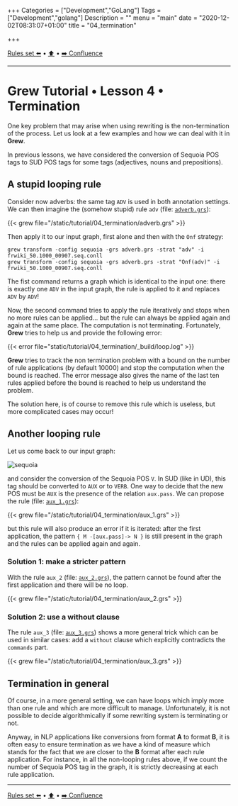 +++
Categories = ["Development","GoLang"]
Tags = ["Development","golang"]
Description = ""
menu = "main"
date = "2020-12-02T08:31:07+01:00"
title = "04_termination"

+++

[Rules set :arrow_left:](../03_rules_set) • [:arrow_up:](../top) • [:arrow_right: Confluence](../05_confluence)

---

# Grew Tutorial • Lesson 4 • Termination

One key problem that may arise when using rewriting is the non-termination of the process.
Let us look at a few examples and how we can deal with it in **Grew**.

In previous lessons, we have considered the conversion of Sequoia POS tags to SUD POS tags for some tags (adjectives, nouns and prepositions).

## A stupid looping rule

Consider now adverbs: the same tag `ADV` is used in both annotation settings.
We can then imagine the (somehow stupid) rule `adv` (file: [`adverb.grs`](/tutorial/04_termination/adverb.grs)):

{{< grew file="/static/tutorial/04_termination/adverb.grs" >}}

Then apply it to our input graph, first alone and then with the `Onf` strategy:
```
grew transform -config sequoia -grs adverb.grs -strat "adv" -i frwiki_50.1000_00907.seq.conll
grew transform -config sequoia -grs adverb.grs -strat "Onf(adv)" -i frwiki_50.1000_00907.seq.conll
```

The fist command returns a graph which is identical to the input one: there is exactly one `ADV` in the input graph, the rule is applied to it and replaces `ADV` by `ADV`!

Now, the second command tries to apply the rule iteratively and stops when no more rules can be applied… but the rule can always be applied again and again at the same place. The computation is not terminating.
Fortunately, **Grew** tries to help us and provide the following error:

{{< error file="static/tutorial/04_termination/_build/loop.log" >}}

**Grew** tries to track the non termination problem with a bound on the number of rule applications (by default 10000) and stop the computation when the bound is reached. The error message also gives the name of the last ten rules applied before the bound is reached to help us understand the problem.

The solution here, is of course to remove this rule which is useless, but more complicated cases may occur!

## Another looping rule

Let us come back to our input graph:

![sequoia](/tutorial/02_first_rule/_build/frwiki_50.1000_00907.seq.svg)

and consider the conversion of the Sequoia POS `V`.
In SUD (like in UD), this tag should be converted to `AUX` or to `VERB`.
One way to decide that the new POS must be `AUX` is the presence of the relation `aux.pass`.
We can propose the rule (file: [`aux_1.grs`](/tutorial/04_termination/aux_1.grs)):

{{< grew file="/static/tutorial/04_termination/aux_1.grs" >}}

but this rule will also produce an error if it is iterated: after the first application, the pattern `{ M -[aux.pass]-> N }` is still present in the graph and the rules can be applied again and again.

### Solution 1: make a stricter pattern

With the rule `aux_2` (file: [`aux_2.grs`](/tutorial/04_termination/aux_2.grs)), the pattern cannot be found after the first application and there will be no loop.

{{< grew file="/static/tutorial/04_termination/aux_2.grs" >}}


### Solution 2: use a without clause

The rule `aux_3` (file: [`aux_3.grs`](/tutorial/04_termination/aux_3.grs)) shows a more general trick which can be used in similar cases: add a `without` clause which explicitly contradicts the `commands` part.

{{< grew file="/static/tutorial/04_termination/aux_3.grs" >}}

## Termination in general

Of course, in a more general setting, we can have loops which imply more than one rule and which are more difficult to manage.
Unfortunately, it is not possible to decide algorithmically if some rewriting system is terminating or not.

Anyway, in NLP applications like conversions from format **A** to format **B**, it is often easy to ensure termination as we have a kind of measure which stands for the fact that we are closer to the **B** format after each rule application.
For instance, in all the non-looping rules above, if we count the number of Sequoia POS tag in the graph, it is strictly decreasing at each rule application.

---

[Rules set :arrow_left:](../03_rules_set) • [:arrow_up:](../top) • [:arrow_right: Confluence](../05_confluence)
